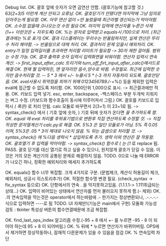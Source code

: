 Debug list.
OK. 괄호 앞에 숫자가 오면 곱연산 안함. (괄호기능에 참고할 것.) 6*3(2+3)5 이런게 계산 안되고 오류남. 
OK. 괄호닫기가 안됐다면 마지막에 그냥 임의로 닫아주는게 필요함.
OK. 아무 연산 없이 =만 눌렀을때 최근라벨 갱신되는거 막아야함.
OK. 소수점 없을때 .0나오는것 수정 필요
OK. 마지막 입력에 연산자를 누른건 삭제(1+= 이런것은 + 지우도록)
OK. %는 문자로 입력받고 equals시 /100으로 처리. (최근결과에는 %로 표기)
OK. 결과 디스플레이는 무리수는 반올림하지만, 실제 연산은 무리수 처리 해야함.  -> 반올림으로 대체 처리.
OK. 결과처리 문제 있을시 예외처리.
OK. entry가 일정 입력길이를 초과하면 처리할 리미트가 필요함 -> 30자 제한 걸어둠. 범위는 수정 가능.
OK. 결과 출력후 숫자 입력시 입력화면을 비워야함. 연산자 입력시 연속계산. -> first_input_after_calc 트리거와 turn_off_firt_input_after_calc()메서드로 해결
OK. 현재 뭘 입력하든, 맨 앞자리만 음수,양수로 바뀜. 수정필요. 최근에 입력한 숫자만 음수처리할 것. -- 5 * 3 에서 +/- 누를시 5 * (-3 까지 자동처리 되도록. 괄호안닫음.
OK. eval사용시 취약점을 피하기 위해 0123456789./-+*%() 등을 제외한 입력은 eval에 접근할 수 없도록 처리함.
OK. 1000단위 1,000으로 표시. -> 최근결과에만 적용.
OK. 키보드 입력 넣기. esc, enter, backspace, -백스페이스 부분 두개씩 지워지는 버그 수정. (키보드와 함수호출이 동시에 이루어져서 그럼.)
OK. 괄호를 키보드로 입력시 *( 혹은)* 로 처리 안됨.  calc 모듈로 바꾸면서 2(3+1) 이 23+1로 됨.
    -> syntax_check() 에서 ( 기호 앞에 숫자, ) 기호 뒤에 숫자가 온다면 *을 추가하도록 함.
OK. equal 에 eval 처리를 후위표기법으로 변환후 직접 연산하도록 수정할 것. -> 직접 작성한 문자열계산기 calc.py로 해결.
OK. 5%3 은 일단 모듈로가 아님. 5% 즉 0.05이며, 5%3은 .05 * 3이 제대로 나오지 않음. % 뒤는 곱셈으로 처리할 것. -> syntax_check() 에 %다음 생략시 * 삽입하도록 추가. 생략 이외 연산은 잘 작동함.
OK. 괄호열기 후 *입력을 막아야함. -> syntax_check() 함수로 (* 는 (1* 로 replace 됨.
PASS. 괄호 닫기를 대신 열기로 하고 싶을 수 있으나, 원치않게 괄호가 닫길 수 있음. 이것은 거의 모든 계산기의 공통된 문제로 해결하지 않음.
TODO. 0으로 나눌 때 ERROR가 나오긴 하나, 정확한 예외처리와 메세지 추가하도록 

OK. equals() 함수 너무 복잡함. 크게 4가지로 구분. (문법체크, 계산식 허용길이 체크, 예외처리, 성공시 히스토리추가)
OK. 적절한 함수명 변경 필요. (check_syntax -> fix_syntax 등으로)
OK. 단항에서의 연속 . 을 막지못하고있음. (1.1.1.1-> 1.111취급되는상태...)
OK. 입력이 비어있는 상태에서 연산자를 먼저 불러오지 못하게 함.(- 제외)
OK. .의 연속입력을 막는것은 operator에서 하는바람에 .- 한가지는 정상변환되나, .-.-.-.- 식으로 입력하면 ----로 됨
TODO. UI 자체만!(기능은 main에서 구현) 모듈화 가능성 검토   : tkinter 특성상 버튼의 함수연결때문에 조금 복잡함.

OK. find_last_ops_index 알고리즘 수정.(-95 + 8 에서 +- 를 누르면 -95 - 8 이 되어야 하는데 95 + 8 이 되어버림.)
OK. % 뒤에 * 누르면 연산자가 바뀌어버림. OPS에서 제거하면 정상작동하나, 잠재적 다른문제가 있을 수 있음을 점검
OK. % 연속입력 차단
